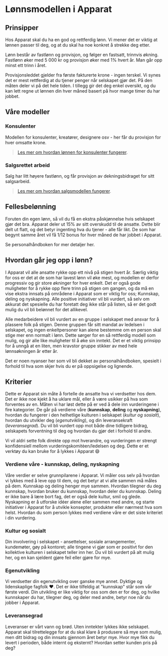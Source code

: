 <!--
Apparat company repository (c) by Håkon Nilsen, et.al.

Apparat company repository is licensed under a
Creative Commons Attribution 4.0 International License.

You should have received a copy of the license along with this
work. If not, see <http://creativecommons.org/licenses/by/4.0/>.
-->
# Lønnsmodellen i Apparat

## Prinsipper

Hos Apparat skal du ha en god og rettferdig lønn. Vi mener det er viktig at lønnen passer til deg, og at du skal ha noe konkret å strekke deg etter.

Lønn består av fastlønn og provisjon, og følger en fastsatt, trinnvis økning. Fastlønn øker med 5 000 kr og provisjon øker med 1% hvert år. Man går opp minst ett trinn i året.

Provisjonsleddet gjelder fra første fakturerte krone - ingen terskel. Vi synes det er mest rettferdig at du tjener penger når selskapet gjør det. På den måten deler vi på det hele tiden. I tillegg gir det deg enkel oversikt, og du kan lett regne ut lønnen din hver måned basert på hvor mange timer du har jobbet.

## Våre modeller

### Konsulenter

Modellen for konsulenter, kreatører, designere osv - her får du provisjon for hver omsatte krone.

> [Les mer om hvordan lønnen for konsulenter fungerer](lonnsmodell-produksjon.md).

### Salgsrettet arbeid

Salg har litt høyere fastlønn, og får provisjon av dekningsbidraget for sitt salgsarbeid.

> [Les mer om hvordan salgsmodellen fungerer](lonnsmodell-salg.md).

## Fellesbelønning

Foruten din egen lønn, så vil du få en ekstra påskjønnelse hvis selskapet gjør det bra. Apparat deler ut 15% av sitt overskudd til de ansatte. Dette blir delt ut flatt, og det betyr ingenting hva du tjener - alle får likt. De som har begynt samme året vil få 1/12 bonus for hver måned de har jobbet i Apparat.

Se personalhåndboken for mer detaljer her.

## Hvordan går jeg opp i lønn?

I Apparat vil alle ansatte rykke opp ett nivå på stigen hvert år. Særlig viktig for oss er det at de som har lavest lønn vil øke mest, og modellen er derfor progressiv og gir store økninger for hver enkelt. Det er også gode muligheter for å rykke opp flere trinn på stigen om gangen, og da må en vise ekstra innsats på områdene i Apparat som er viktig for oss; Kunnskap, deling og nyskapning. Alle positive initiativer vil bli vurdert, så selv om akkurat det spesielle du har foretatt deg ikke står på listen, så er det godt mulig du vil bli belønnet for det allikevel.

Alle medarbeidere vil bli vurdert av en gruppe i selskapet med ansvar for å plassere folk på stigen. Denne gruppen får sitt mandat av ledelsen i selskapet, og ingen enkeltpersoner kan alene bestemme om en person skal stige mer enn normalt i lønn. Dette sørger for en så rettferdig modell som mulig, og gir alle like muligheter til å øke sin inntekt. Det er et viktig prinsipp for å unngå at en liten, men kravstor gruppe stikker av med hele lønnsøkningen år etter år.

Det er noen nyanser her som vil bli dekket av personalhåndboken, spesielt i forhold til hva som skjer hvis du er på oppsigelse og lignende.

## Kriterier

Dette er Apparat sin måte å fortelle de ansatte hva vi verdsetter hos dem. Det er ikke noe kjekt å ha uklare mål, eller å være usikker på hva som forventes av en. Måten vi har løst dette på er ved å dele inn vurderingene i fire kategorier. De går på verdiene våre (**kunnskap**, **deling** og **nyskapning**), hvordan du fungerer i den helhetlige kulturen i selskapet (_kultur og sosialt_), hvordan du utvikler deg (_egenutvikling_), og din leveransekraft (_leveransegrad_). Du vil bli vurdert opp mot både dine tidligere bidrag, selskapets forventning til deg og hvordan du gjør det i forhold til andre.

Vi vil aldri sette folk direkte opp mot hverandre, og vurderingen er strengt konfidensiell mellom vurderingskomitèen/ledelsen og deg. Dette er et verktøy du kan bruke for å lykkes i Apparat 😄

### Verdiene våre - kunnskap, deling, nyskapning

Våre verdier er selve grunnpilarene i Apparat. Vi måler oss selv på hvordan vi lykkes med å leve opp til dem, og det betyr at vi alle sammen må måles på dem. Kunnskap og deling henger mye sammen. Hvordan tilegner du deg kunnskap, hvordan bruker du kunnskap, hvordan deler du kunnskap. Deling er ikke bare å lære bort fag, det er også dele kultur, smil og glede. Nyskapning er å utforske idéer alene eller sammen med andre, og starte initiativer i Apparat for å utvikle konsepter, produkter eller nærmest hva som helst. Hvordan du som person lykkes med verdiene våre er det siste kriteriet i din vurdering.

### Kultur og sosialt

Din involvering i selskapet - ansettelser, sosiale arrangementer, kundemøter, gøy på kontoret; alle tingene vi gjør som er positivt for den kollektive kulturen i selskapet teller inn her. Du vil bli vurdert på alt mulig her, og en kan sjeldent gjøre feil eller gjøre for mye.

### Egenutvikling

Vi verdsetter din egenutvikling over ganske mye annet. Dyktige og lidenskaplige fagfolk ❤️. Det er ikke tilfeldig at "kunnskap" står som vår første verdi. Din utvikling er like viktig for oss som den er for deg, og hvilke kunnskaper du har, tilegner deg, og deler med andre, betyr noe når du jobber i Apparat.

### Leveransegrad

Leveranser er vårt vann og brød. Uten inntekter lykkes ikke selskapet. Apparat skal tilrettelegge for at du skal klare å produsere så mye som mulig, men ditt bidrag og din innsats gjennom året betyr mye. Hvor mye fikk du levert i perioden, både internt og eksternt? Hvordan setter kunden pris på deg?
